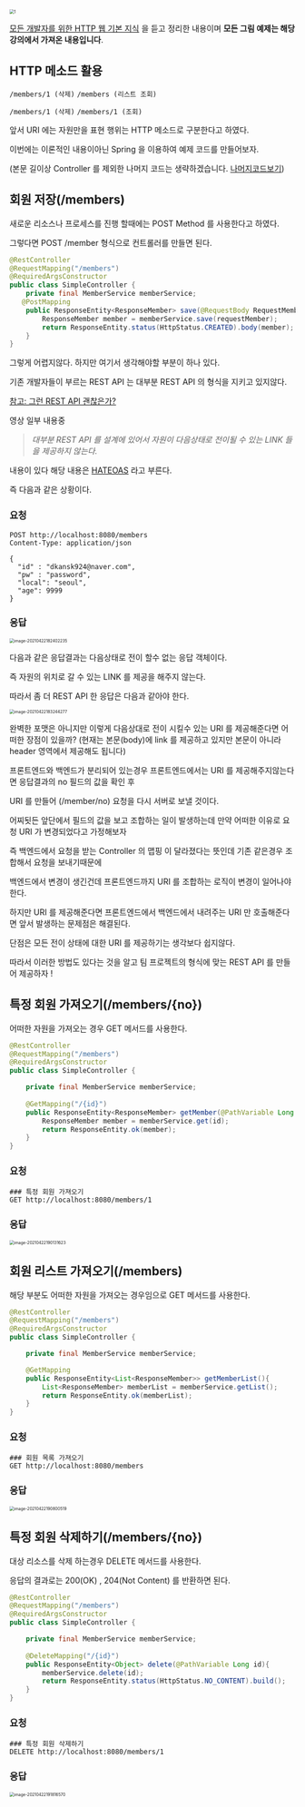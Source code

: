 <img src="https://tva1.sinaimg.cn/large/008eGmZEgy1gpiejhlmqoj30lc0dwmzx.jpg" alt="1" style="zoom: 50%;" />

[모든 개발자를 위한 HTTP 웹 기본 지식](https://www.inflearn.com/course/http-웹-네트워크/dashboard) 을 듣고 정리한 내용이며 **모든 그림 예제는 해당 강의에서 가져온 내용입니다**.





## HTTP 메소드 활용 



`/members/1 (삭제)` `/members (리스트 조회)` 

`/members/1 (삭제)` `/members/1 (조회)`

앞서 URI 에는 자원만을 표현  행위는 HTTP 메소드로 구분한다고 하였다.

이번에는 이론적인 내용이아닌 Spring  을 이용하여 예제 코드를 만들어보자.

(본문 길이상 Controller 를 제외한 나머지 코드는 생략하겠습니다.  [나머지코드보기](https://github.com/KJJ924/BASE-HTTP/tree/main/src/main/java/study/http))



## 회원 저장(/members)

새로운 리소스나 프로세스를 진행 할때에는 POST Method 를 사용한다고 하였다.

그렇다면 POST /member 형식으로 컨트롤러를 만들면 된다.

```java
@RestController
@RequestMapping("/members")
@RequiredArgsConstructor
public class SimpleController {
    private final MemberService memberService;
   @PostMapping
    public ResponseEntity<ResponseMember> save(@RequestBody RequestMember requestMember){
        ResponseMember member = memberService.save(requestMember);
        return ResponseEntity.status(HttpStatus.CREATED).body(member);
    }
}
```

그렇게 어렵지않다. 하지만 여기서 생각해야할 부분이 하나 있다.

기존 개발자들이 부르는 REST API 는 대부분 REST API 의 형식을 지키고 있지않다. 

[참고: 그런 REST API 괜찮은가?](https://tv.naver.com/v/2292653)

영상 일부 내용중 

> *대부분 REST API 를 설계에 있어서 자원이 다음상태로 전이될 수 있는 LINK 들을 제공하지 않는다.*

내용이 있다 해당 내용은 [HATEOAS](https://en.wikipedia.org/wiki/HATEOAS) 라고 부른다.

즉 다음과 같은 상황이다.



### **요청**

```http
POST http://localhost:8080/members
Content-Type: application/json
  
{
  "id" : "dkansk924@naver.com",
  "pw" : "password",
  "local": "seoul",
  "age": 9999
}
```

### **응답**

<img src="https://tva1.sinaimg.cn/large/008i3skNgy1gpsnlaeux0j30r20lytaq.jpg" alt="image-20210422182402235" style="zoom:50%;" />

다음과 같은 응답결과는 다음상태로 전이 할수 없는 응답 객체이다.

즉 자원의 위치로 갈 수 있는 LINK 를 제공을 해주지 않는다. 



따라서 좀 더 REST API 한 응답은 다음과 같아야 한다.

<img src="https://tva1.sinaimg.cn/large/008i3skNgy1gpsnlgp596j30qi0kq0um.jpg" alt="image-20210422183244277" style="zoom:50%;" />

완벽한 포맷은 아니지만 이렇게 다음상대로 전이 시킬수 있는 URI 를 제공해준다면 어떠한 장점이 있을까?
(현재는 본문(body)에 link 를 제공하고 있지만 본문이 아니라 header 영역에서 제공해도 됩니다)

프론트엔드와 백엔드가 분리되어 있는경우 프론트엔드에서는 URI 를 제공해주지않는다면 응답결과의 no 필드의 값을 확인 후

URI 를 만들어 (/member/no) 요청을 다시 서버로 보낼 것이다.

어찌됫든 앞단에서 필드의 값을 보고 조합하는 일이 발생하는데 만약 어떠한 이유로 요청 URI 가 변경되었다고 가정해보자

즉 백엔드에서 요청을 받는 Controller 의 맵핑 이 달라졌다는 뜻인데 기존 같은경우 조합해서 요청을 보내기때문에

백엔드에서 변경이 생긴건데 프론트엔드까지 URI 를 조합하는 로직이 변경이 일어나야한다.

하지만 URI 를 제공해준다면 프론트엔드에서 백엔드에서 내려주는 URI 만 호출해준다면 앞서 발생하는 문제점은 해결된다.



단점은 모든 전이 상태에 대한 URI 를 제공하기는 생각보다 쉽지않다.

따라서 이러한 방법도 있다는 것을 알고 팀 프로젝트의 형식에 맞는 REST API 를 만들어 제공하자 !

 

## 특정 회원 가져오기(/members/{no})

어떠한 자원을 가져오는 경우 GET 메서드를 사용한다.

```java
@RestController
@RequestMapping("/members")
@RequiredArgsConstructor
public class SimpleController {

    private final MemberService memberService;
    
    @GetMapping("/{id}")
    public ResponseEntity<ResponseMember> getMember(@PathVariable Long id){
        ResponseMember member = memberService.get(id);
        return ResponseEntity.ok(member);
    }
}
```



### **요청**

```http
### 특정 회원 가져오기
GET http://localhost:8080/members/1
```



### **응답**

<img src="https://tva1.sinaimg.cn/large/008i3skNgy1gpsof2jyatj30qm0lsdht.jpg" alt="image-20210422190131623" style="zoom:50%;" />



## 회원 리스트 가져오기(/members)

해당 부분도 어떠한 자원을 가져오는 경우임으로 GET 메서드를 사용한다.

```java
@RestController
@RequestMapping("/members")
@RequiredArgsConstructor
public class SimpleController {

    private final MemberService memberService;

    @GetMapping
    public ResponseEntity<List<ResponseMember>> getMemberList(){
        List<ResponseMember> memberList = memberService.getList();
        return ResponseEntity.ok(memberList);
    }
}
```



### 요청

```http
### 회원 목록 가져오기
GET http://localhost:8080/members
```

### **응답**

<img src="https://tva1.sinaimg.cn/large/008i3skNgy1gpsolw2l8ij30rm0xegt4.jpg" alt="image-20210422190800519" style="zoom:50%;" />



## 특정 회원 삭제하기(/members/{no})

대상 리소스를 삭제 하는경우 DELETE 메서드를 사용한다.

응답의 결과로는  200(OK) , 204(Not Content) 를 반환하면 된다.

```java
@RestController
@RequestMapping("/members")
@RequiredArgsConstructor
public class SimpleController {

    private final MemberService memberService;
  
    @DeleteMapping("/{id}")
    public ResponseEntity<Object> delete(@PathVariable Long id){
        memberService.delete(id);
        return ResponseEntity.status(HttpStatus.NO_CONTENT).build();
    }
}
```



### 요청

```http
### 특정 회원 삭제하기
DELETE http://localhost:8080/members/1
```

### 응답

<img src="https://tva1.sinaimg.cn/large/008i3skNgy1gpsowgzv74j30po0cet9s.jpg" alt="image-20210422191816570" style="zoom:50%;" />

